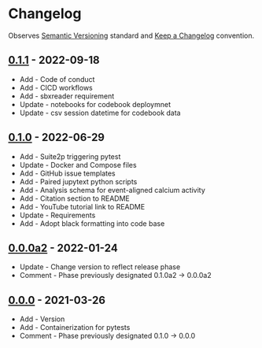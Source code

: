 # Changelog

Observes [Semantic Versioning](https://semver.org/spec/v2.0.0.html) standard and 
[Keep a Changelog](https://keepachangelog.com/en/1.0.0/) convention.

## [0.1.1] - 2022-09-18

+ Add - Code of conduct
+ Add - CICD workflows
+ Add - sbxreader requirement
+ Update - notebooks for codebook deploymnet
+ Update - csv session datetime for codebook data


## [0.1.0] - 2022-06-29

+ Add - Suite2p triggering pytest
+ Update - Docker and Compose files
+ Add - GitHub issue templates
+ Add - Paired jupytext python scripts
+ Add - Analysis schema for event-aligned calcium activity
+ Add - Citation section to README
+ Add - YouTube tutorial link to README
+ Update - Requirements
+ Add - Adopt black formatting into code base

## [0.0.0a2] - 2022-01-24

+ Update - Change version to reflect release phase
+ Comment - Phase previously designated 0.1.0a2 -> 0.0.0a2

## [0.0.0] - 2021-03-26

+ Add - Version
+ Add - Containerization for pytests
+ Comment - Phase previously designated 0.1.0 -> 0.0.0

[0.1.1]: https://github.com/datajoint/workflow-calcium-imaging/compare/0.1.0...0.1.1
[0.1.0]: https://github.com/datajoint/workflow-calcium-imaging/compare/0.0.0a2...0.1.0
[0.0.0a2]: https://github.com/datajoint/workflow-calcium-imaging/compare/0.0.0...0.0.0a2
[0.0.0]: https://github.com/datajoint/workflow-calcium-imaging/releases/tag/0.0.0

